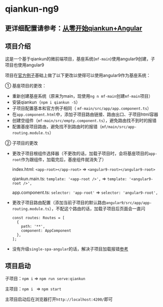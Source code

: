 # qiankun-ng9

## 更详细配置请参考：[从零开始qiankun+Angular](https://github.com/hellojayjay/qiankun-ng-demo)

## 项目介绍

这是一个基于qiankun的微前端项目，基座系统(`mf-main`)使用angular9创建，子项目也使用angular9

项目在[官方例子](https://github.com/umijs/qiankun/tree/master/examples)基础上做了以下更改以使得可以使用angular9作为基座系统：

① 基座项目的更改：

- 重新创建基座系统（原来为main，现使用`ng n mf-main`创建`mf-main`项目）
- 安装qiankun（`npm i qiankun -S`）
- 子项目配置基本和官方例子相同（ `mf-main/src/app/app.component.ts`）
- 在`app.component.html`中，添加子项目路由链接、路由出口、子项目html容器
- 创建空组件（`mf-main/src/empty.component.ts`），避免路由找不到时的报错
- 配置基座项目路由，避免找不到路由时的报错（`mf/main/src/app-routing.module.ts`）

② 子项目的更改

- 更改子项目根组件选择器（不更改的话，加载子项目时，会将基座项目的`app-root`作为跟组件，加载完后，基座组件就消失了）

  index.html: `<app-root></app-root>` => `<angular9-root></angular9-root>`

  qiankun.main.ts: `template: '<app-root />',` => `template: '<angular9-root />',`

  app.component.ts: `selector: 'app-root'` => `selector: 'angular9-root',`

- 更改子项目路由配置（添加当前子项目的默认路由`angular9/src/app/app-routing.module.ts`），不配这个路由的话，加载子项目后页面会一直闪

  ```
  const routes: Routes = [
    {
      path: '**',
      component: AppComponent
    },
  ];
  ```
  
- 没有升级`single-spa-angular`的话，解决子项目加载报错[参考](https://github.com/umijs/qiankun/issues/618)

## 项目启动

子项目：`npm i` => `npm run serve:qiankun`

主项目：`npm i ` => `npm start`

主项目启动后在浏览器打开`http://localhost:4200/`即可
